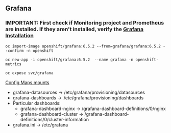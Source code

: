 ## Grafana

### IMPORTANT: First check if Monitoring project and Prometheus are installed. If they aren't installed, verify the [Grafana Installation](../Grafana)

`oc import-image openshift/grafana:6.5.2 --from=grafana/grafana:6.5.2 --confirm -n openshift`

`oc new-app -i openshift/grafana:6.5.2  --name grafana -n openshift-metrics `

`oc expose svc/grafana`


[Config Maps mounts](ConfigMaps)

* grafana-datasources -> /etc/grafana/provisioning/datasources
* grafana-dashboards ->  /etc/grafana/provisioning/dashboards
* Particular dashboards:
    * grafana-dashboard-nginx -> /grafana-dashboard-definitions/0/nginx
    * grafana-dashboard-cluster -> /grafana-dashboard-definitions/0/cluster-information
* grafana.ini -> /etc/grafana


